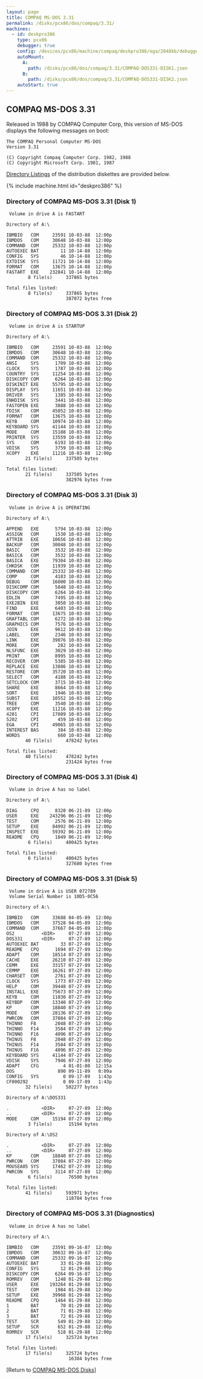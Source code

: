 ```yaml
---
layout: page
title: COMPAQ MS-DOS 3.31
permalink: /disks/pcx86/dos/compaq/3.31/
machines:
  - id: deskpro386
    type: pcx86
    debugger: true
    config: /devices/pcx86/machine/compaq/deskpro386/ega/2048kb/debugger/machine.xml
    autoMount:
      A:
        path: /disks/pcx86/dos/compaq/3.31/COMPAQ-DOS331-DISK1.json
      B:
        path: /disks/pcx86/dos/compaq/3.31/COMPAQ-DOS331-DISK2.json
    autoStart: true
---
```


COMPAQ MS-DOS 3.31
------------------

Released in 1988 by COMPAQ Computer Corp, this version of MS-DOS displays the following messages on boot:

	The COMPAQ Personal Computer MS-DOS
	Version 3.31
	
	(C) Copyright Compaq Computer Corp. 1982, 1988
	(C) Copyright Microsoft Corp. 1981, 1987

[Directory Listings](#directory-of-compaq-ms-dos-331-disk-1) of the distribution diskettes are provided below.

{% include machine.html id="deskpro386" %}

### Directory of COMPAQ MS-DOS 3.31 (Disk 1)

	 Volume in drive A is FASTART    

	Directory of A:\

	IBMBIO   COM     23591 10-03-88  12:00p
	IBMDOS   COM     30648 10-03-88  12:00p
	COMMAND  COM     25332 10-03-88  12:00p
	AUTOEXEC BAT        11 10-14-88  12:00p
	CONFIG   SYS        46 10-14-88  12:00p
	EXTDISK  SYS     11721 10-14-88  12:00p
	FORMAT   COM     13675 10-14-88  12:00p
	FASTART  EXE    232841 10-14-88  12:00p
	        8 file(s)     337865 bytes

	Total files listed:
	        8 file(s)     337865 bytes
	                      387072 bytes free

### Directory of COMPAQ MS-DOS 3.31 (Disk 2)

	 Volume in drive A is STARTUP    

	Directory of A:\

	IBMBIO   COM     23591 10-03-88  12:00p
	IBMDOS   COM     30648 10-03-88  12:00p
	COMMAND  COM     25332 10-03-88  12:00p
	ANSI     SYS      1709 10-03-88  12:00p
	CLOCK    SYS      1787 10-03-88  12:00p
	COUNTRY  SYS     11254 10-03-88  12:00p
	DISKCOPY COM      6264 10-03-88  12:00p
	DISKINIT EXE     55795 10-03-88  12:00p
	DISPLAY  SYS     11651 10-03-88  12:00p
	DRIVER   SYS      1385 10-03-88  12:00p
	ENHDISK  SYS      3441 10-03-88  12:00p
	FASTOPEN EXE      3888 10-03-88  12:00p
	FDISK    COM     45052 10-03-88  12:00p
	FORMAT   COM     13675 10-03-88  12:00p
	KEYB     COM     10974 10-03-88  12:00p
	KEYBOARD SYS     41144 10-03-88  12:00p
	MODE     COM     15188 10-03-88  12:00p
	PRINTER  SYS     13559 10-03-88  12:00p
	SYS      COM      6193 10-03-88  12:00p
	VDISK    SYS      3759 10-03-88  12:00p
	XCOPY    EXE     11216 10-03-88  12:00p
	       21 file(s)     337505 bytes

	Total files listed:
	       21 file(s)     337505 bytes
	                      382976 bytes free

### Directory of COMPAQ MS-DOS 3.31 (Disk 3)

	 Volume in drive A is OPERATING  

	Directory of A:\

	APPEND   EXE      5794 10-03-88  12:00p
	ASSIGN   COM      1530 10-03-88  12:00p
	ATTRIB   EXE     10656 10-03-88  12:00p
	BACKUP   COM     30048 10-03-88  12:00p
	BASIC    COM      3532 10-03-88  12:00p
	BASICA   COM      3532 10-03-88  12:00p
	BASICA   EXE     79304 10-03-88  12:00p
	CHKDSK   COM     11939 10-03-88  12:00p
	COMMAND  COM     25332 10-03-88  12:00p
	COMP     COM      4183 10-03-88  12:00p
	DEBUG    COM     16000 10-03-88  12:00p
	DISKCOMP COM      5848 10-03-88  12:00p
	DISKCOPY COM      6264 10-03-88  12:00p
	EDLIN    COM      7495 10-03-88  12:00p
	EXE2BIN  EXE      3050 10-03-88  12:00p
	FIND     EXE      6403 10-03-88  12:00p
	FORMAT   COM     13675 10-03-88  12:00p
	GRAFTABL COM      6272 10-03-88  12:00p
	GRAPHICS COM      7576 10-03-88  12:00p
	JOIN     EXE      9612 10-03-88  12:00p
	LABEL    COM      2346 10-03-88  12:00p
	LINK     EXE     39076 10-03-88  12:00p
	MORE     COM       282 10-03-88  12:00p
	NLSFUNC  EXE      3029 10-03-88  12:00p
	PRINT    COM      8995 10-03-88  12:00p
	RECOVER  COM      5385 10-03-88  12:00p
	REPLACE  EXE     13886 10-03-88  12:00p
	RESTORE  COM     35720 10-03-88  12:00p
	SELECT   COM      4188 10-03-88  12:00p
	SETCLOCK COM      3715 10-03-88  12:00p
	SHARE    EXE      8664 10-03-88  12:00p
	SORT     EXE      1946 10-03-88  12:00p
	SUBST    EXE     10552 10-03-88  12:00p
	TREE     COM      3540 10-03-88  12:00p
	XCOPY    EXE     11216 10-03-88  12:00p
	4201     CPI     17089 10-03-88  12:00p
	5202     CPI       459 10-03-88  12:00p
	EGA      CPI     49065 10-03-88  12:00p
	INTEREST BAS       384 10-03-88  12:00p
	WORDS              660 10-03-88  12:00p
	       40 file(s)     478242 bytes

	Total files listed:
	       40 file(s)     478242 bytes
	                      231424 bytes free

### Directory of COMPAQ MS-DOS 3.31 (Disk 4)

	 Volume in drive A has no label

	Directory of A:\

	DIAG     CPQ      8320 06-21-89  12:00p
	USER     EXE    243296 06-21-89  12:00p
	TEST     COM      2576 06-21-89  12:00p
	SETUP    EXE     84992 06-21-89  12:00p
	INSPECT  EXE     59392 06-21-89  12:00p
	README   CPQ      1849 06-21-89  12:00p
	        6 file(s)     400425 bytes

	Total files listed:
	        6 file(s)     400425 bytes
	                      327680 bytes free

### Directory of COMPAQ MS-DOS 3.31 (Disk 5)

	 Volume in drive A is USER 072789
	 Volume Serial Number is 10D5-0C56

	Directory of A:\

	IBMBIO   COM     33688 04-05-89  12:00p
	IBMDOS   COM     37528 04-05-89  12:00p
	COMMAND  COM     37667 04-05-89  12:00p
	OS2          <DIR>     07-27-89  12:00p
	DOS331       <DIR>     07-27-89  12:00p
	AUTOEXEC BAT        33 07-27-89  12:00p
	README   CPQ      1694 07-27-89  12:00p
	ADAPT    COM     18514 07-27-89  12:00p
	CACHE    EXE     26210 07-27-89  12:00p
	CEMM     EXE     33157 07-27-89  12:00p
	CEMMP    EXE     16261 07-27-89  12:00p
	CHARSET  COM      2761 07-27-89  12:00p
	CLOCK    SYS      1773 07-27-89  12:00p
	HELP     COM     39448 07-27-89  12:00p
	INSTALL  EXE     75673 07-27-89  12:00p
	KEYB     COM     11030 07-27-89  12:00p
	KEYBDP   COM     13340 07-27-89  12:00p
	KP       COM     18840 07-27-89  12:00p
	MODE     COM     28136 07-27-89  12:00p
	PWRCON   COM     37084 07-27-89  12:00p
	THINNO   F8       2048 07-27-89  12:00p
	THINNO   F14      3584 07-27-89  12:00p
	THINNO   F16      4096 07-27-89  12:00p
	THINUS   F8       2048 07-27-89  12:00p
	THINUS   F14      3584 07-27-89  12:00p
	THINUS   F16      4096 07-27-89  12:00p
	KEYBOARD SYS     41144 07-27-89  12:00p
	VDISK    SYS      7946 07-27-89  12:00p
	ADAPT    CFG         4 01-01-80  12:15a
	DOS                890 09-11-89   8:09a
	CONFIG   SYS         0 09-17-89   1:43p
	CF000292             0 09-17-89   1:43p
	       32 file(s)     502277 bytes

	Directory of A:\DOS331

	.            <DIR>     07-27-89  12:00p
	..           <DIR>     07-27-89  12:00p
	MODE     COM     15194 07-27-89  12:00p
	        3 file(s)      15194 bytes

	Directory of A:\OS2

	.            <DIR>     07-27-89  12:00p
	..           <DIR>     07-27-89  12:00p
	KP       COM     18840 07-27-89  12:00p
	PWRCON   COM     37084 07-27-89  12:00p
	MOUSEA05 SYS     17462 07-27-89  12:00p
	PWRCON   SYS      3114 07-27-89  12:00p
	        6 file(s)      76500 bytes

	Total files listed:
	       41 file(s)     593971 bytes
	                      118784 bytes free

### Directory of COMPAQ MS-DOS 3.31 (Diagnostics)

	 Volume in drive A has no label

	Directory of A:\

	IBMBIO   COM     23591 09-16-87  12:00p
	IBMDOS   COM     30632 09-16-87  12:00p
	COMMAND  COM     25332 09-16-87  12:00p
	AUTOEXEC BAT        33 01-29-88  12:00p
	CONFIG   SYS        12 01-29-88  12:00p
	DISKCOPY COM      6264 09-16-87  12:00p
	ROMREV   COM      1248 01-29-88  12:00p
	USER     EXE    193264 01-29-88  12:00p
	TEST     COM      1984 01-29-88  12:00p
	SETUP    EXE     39968 01-29-88  12:00p
	README   CPQ      1464 01-29-88  12:00p
	1        BAT        70 01-29-88  12:00p
	2        BAT        71 01-29-88  12:00p
	3        BAT        72 01-29-88  12:00p
	TEST     SCR       549 01-29-88  12:00p
	SETUP    SCR       652 01-29-88  12:00p
	ROMREV   SCR       518 01-29-88  12:00p
	       17 file(s)     325724 bytes

	Total files listed:
	       17 file(s)     325724 bytes
	                       16384 bytes free

[Return to [COMPAQ MS-DOS Disks](/disks/pcx86/dos/compaq/)]
